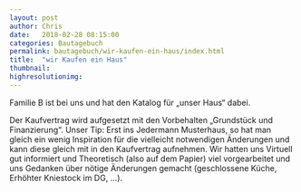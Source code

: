 ```yaml
---
layout: post
author: Chris
date:   2018-02-28 08:15:00
categories: Bautagebuch
permalink: bautagebuch/wir-kaufen-ein-haus/index.html
title:  "wir Kaufen ein Haus"
thumbnail: 
highresolutionimg: 
---
```

Familie B ist bei uns und hat den Katalog für „unser Haus“ dabei.
<!--more-->
Der Kaufvertrag wird aufgesetzt mit den Vorbehalten „Grundstück und Finanzierung“.
Unser Tip:
Erst ins Jedermann Musterhaus, so hat man gleich ein wenig Inspiration für die vielleicht notwendigen Änderungen und kann diese gleich mit in den Kaufvertrag aufnehmen.
Wir hatten uns Virtuell gut informiert und Theoretisch (also auf dem Papier) viel vorgearbeitet und uns Gedanken über nötige Änderungen gemacht (geschlossene Küche, Erhöhter Kniestock im DG, …).